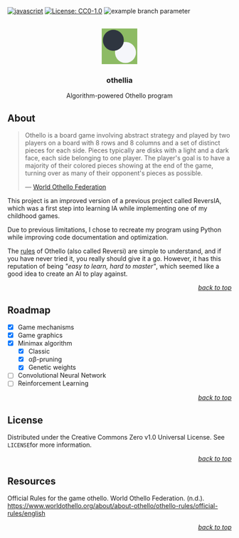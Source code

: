 <div id="top"></div>

<!-- PROJECT SHIELDS -->

[![javascript](https://badges.aleen42.com/src/python.svg)](https://www.python.org/)
[![License: CC0-1.0](https://img.shields.io/badge/License-CC0_1.0-lightgrey.svg)](http://creativecommons.org/publicdomain/zero/1.0/)
![example branch parameter](https://github.com/Luunynliny/othellia/actions/workflows/python-pytest.yaml/badge.svg)

<!-- PROJECT LOGO -->

<br />

<div align="center">
    <a href="https://github.com/Luunynliny/othellia">
        <img src="imgs/othellia_logo.png" alt="Logo" height="80">
    </a>
    <h3 align="center">othellia</h3>
    <p align="center">
        Algorithm-powered Othello program
    </p>
</div>

<!-- ABOUT THE PROJECT -->

## About

> Othello is a board game involving abstract strategy and played by two players on a board with 8 rows and 8 columns and a set of distinct pieces for each side. Pieces typically are disks with a light and a dark face, each side belonging to one player. The player's goal is to have a majority of their colored pieces showing at the end of the game, turning over as many of their opponent's pieces as possible.
>
> &mdash; [World Othello Federation](https://www.worldothello.org/)

This project is an improved version of a previous project called ReversIA, which was a first step into learning IA while implementing one of my childhood games.

Due to previous limitations, I chose to recreate my program using Python while improving code documentation and optimization.

The [rules](https://www.worldothello.org/about/about-othello/othello-rules/official-rules/english) of Othello (also called Reversi) are simple to understand, and if you have never tried it, you really should give it a go. However, it has this reputation of being *"easy to learn, hard to master"*, which seemed like a good idea to create an AI to play against.

<p align="right"><a href="#top"><i>back to top</i></a></p>

<!-- ROADMAP -->

## Roadmap

- [x] Game mechanisms
- [x] Game graphics
- [x] Minimax algorithm
  - [x] Classic
  - [x] αβ-pruning
  - [x] Genetic weights
- [ ] Convolutional Neural Network
- [ ] Reinforcement Learning

<p align="right"><a href="#top"><i>back to top</i></a></p>

## License

Distributed under the Creative Commons Zero v1.0 Universal License. See `LICENSE`for more information.

<p align="right"><a href="#top"><i>back to top</i></a></p>

<!-- RESOURCES -->

## Resources

Official Rules for the game othello. World Othello Federation. (n.d.). https://www.worldothello.org/about/about-othello/othello-rules/official-rules/english

<p align="right"><a href="#top"><i>back to top</i></a></p>